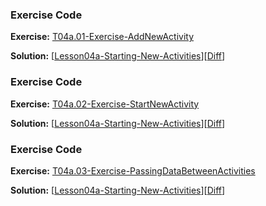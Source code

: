 


### Exercise Code
**Exercise:** [T04a.01-Exercise-AddNewActivity](https://github.com/udacity/ud851-Exercises/tree/student/Lesson04a-Starting-New-Activities/T04a.01-Exercise-AddNewActivity)



**Solution:** [[Lesson04a-Starting-New-Activities](https://github.com/udacity/ud851-Exercises/tree/student/Lesson04a-Starting-New-Activities)][[Diff](https://github.com/udacity/ud851-Exercises/compare/T04a.01-Exercise-AddNewActivity...T04a.01-Solution-AddNewActivity)]



### Exercise Code
**Exercise:** [T04a.02-Exercise-StartNewActivity](https://github.com/udacity/ud851-Exercises/tree/student/Lesson04a-Starting-New-Activities/T04a.02-Exercise-StartNewActivity)



**Solution:** [[Lesson04a-Starting-New-Activities](https://github.com/udacity/ud851-Exercises/tree/student/Lesson04a-Starting-New-Activities)][[Diff](https://github.com/udacity/ud851-Exercises/compare/T04a.02-Exercise-StartNewActivity...T04a.02-Solution-StartNewActivity)]



### Exercise Code
**Exercise:** [T04a.03-Exercise-PassingDataBetweenActivities](https://github.com/udacity/ud851-Exercises/tree/student/Lesson04a-Starting-New-Activities/T04a.03-Exercise-PassingDataBetweenActivities)



**Solution:** [[Lesson04a-Starting-New-Activities](https://github.com/udacity/ud851-Exercises/tree/student/Lesson04a-Starting-New-Activities)][[Diff](https://github.com/udacity/ud851-Exercises/compare/T04a.03-Exercise-PassingDataBetweenActivities...T04a.03-Solution-PassingDataBetweenActivities)]
